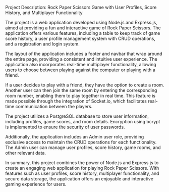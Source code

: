 Project Description: Rock Paper Scissors Game with User Profiles, Score History, and Multiplayer Functionality

The project is a web application developed using Node.js and Express.js, aimed at providing a fun and interactive game of Rock Paper Scissors. The application offers various features, including a table to keep track of game score history, a user profile management system with CRUD operations, and a registration and login system.

The layout of the application includes a footer and navbar that wrap around the entire page, providing a consistent and intuitive user experience. The application also incorporates real-time multiplayer functionality, allowing users to choose between playing against the computer or playing with a friend.

If a user decides to play with a friend, they have the option to create a room. Another user can then join the same room by entering the corresponding room number, enabling them to play together in real time. This feature is made possible through the integration of Socket.io, which facilitates real-time communication between the players.

The project utilizes a PostgreSQL database to store user information, including profiles, game scores, and room details. Encryption using bcrypt is implemented to ensure the security of user passwords.

Additionally, the application includes an Admin user role, providing exclusive access to maintain the CRUD operations for each functionality. The Admin user can manage user profiles, score history, game rooms, and other relevant data.

In summary, this project combines the power of Node.js and Express.js to create an engaging web application for playing Rock Paper Scissors. With features such as user profiles, score history, multiplayer functionality, and secure data storage, the application offers an enjoyable and interactive gaming experience for users.
